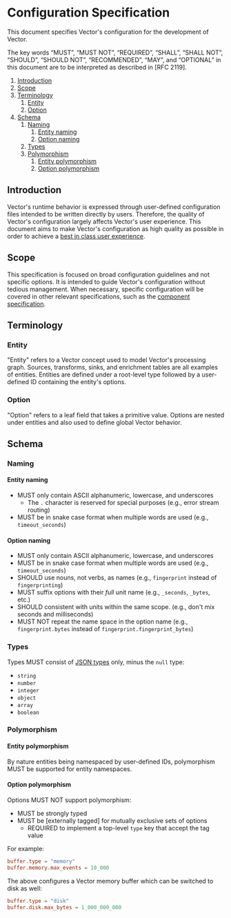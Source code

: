 # Configuration Specification

This document specifies Vector's configuration for the development of Vector.

The key words “MUST”, “MUST NOT”, “REQUIRED”, “SHALL”, “SHALL NOT”, “SHOULD”,
“SHOULD NOT”, “RECOMMENDED”, “MAY”, and “OPTIONAL” in this document are to be
interpreted as described in [RFC 2119].

<!-- MarkdownTOC autolink="true" style="ordered" indent="   " -->

1. [Introduction](#introduction)
1. [Scope](#scope)
1. [Terminology](#terminology)
   1. [Entity](#entity)
   1. [Option](#option)
1. [Schema](#schema)
   1. [Naming](#naming)
      1. [Entity naming](#entity-naming)
      1. [Option naming](#option-naming)
   1. [Types](#types)
   1. [Polymorphism](#polymorphism)
      1. [Entity polymorphism](#entity-polymorphism)
      1. [Option polymorphism](#option-polymorphism)

<!-- /MarkdownTOC -->

## Introduction

Vector's runtime behavior is expressed through user-defined configuration files
intended to be written directly by users. Therefore, the quality of Vector's
configuration largely affects Vector's user experience. This document aims to
make Vector's configuration as high quality as possible in order to achieve a
[best in class user experience][user_experience].

## Scope

This specification is focused on broad configuration guidelines and not specific
options. It is intended to guide Vector's configuration without tedious
management. When necessary, specific configuration will be covered in other
relevant specifications, such as the [component specification].

## Terminology

### Entity

"Entity" refers to a Vector concept used to model Vector's processing graph.
Sources, transforms, sinks, and enrichment tables are all examples of entities.
Entities are defined under a root-level type followed by a user-defined ID
containing the entity's options.

### Option

"Option" refers to a leaf field that takes a primitive value. Options are nested
under entities and also used to define global Vector behavior.

## Schema

### Naming

#### Entity naming

* MUST only contain ASCII alphanumeric, lowercase, and underscores
  * The `.` character is reserved for special purposes (e.g., error stream routing)
* MUST be in snake case format when multiple words are used (e.g., `timeout_seconds`)

#### Option naming

* MUST only contain ASCII alphanumeric, lowercase, and underscores
* MUST be in snake case format when multiple words are used (e.g., `timeout_seconds`)
* SHOULD use nouns, not verbs, as names (e.g., `fingerprint` instead of `fingerprinting`)
* MUST suffix options with their _full_ unit name (e.g., `_seconds`, `_bytes`, etc.)
* SHOULD consistent with units within the same scope. (e.g., don't mix seconds and milliseconds)
* MUST NOT repeat the name space in the option name (e.g., `fingerprint.bytes` instead of `fingerprint.fingerprint_bytes`)

### Types

Types MUST consist of [JSON types] only, minus the `null` type:

* `string`
* `number`
* `integer`
* `object`
* `array`
* `boolean`

### Polymorphism

#### Entity polymorphism

By nature entities being namespaced by user-defined IDs, polymorphism MUST be
supported for entity namespaces.

#### Option polymorphism

Options MUST NOT support polymorphism:

* MUST be strongly typed
* MUST be [externally tagged] for mutually exclusive sets of options
  * REQUIRED to implement a top-level `type` key that accept the tag value

For example:

```toml
buffer.type = "memory"
buffer.memory.max_events = 10_000
```

The above configures a Vector memory buffer which can be switched to disk as
well:

```toml
buffer.type = "disk"
buffer.disk.max_bytes = 1_000_000_000
```

[component specification]: component.md
[external tagging]: https://docs.rs/serde_tagged/0.2.0/serde_tagged/ser/external/index.html
[JSON types]: http://json-schema.org/understanding-json-schema/reference/type.html
[user_experience]: ../USER_EXPERIENCE_DESIGN.md
